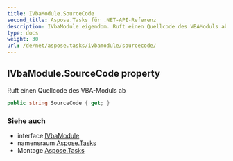 ```yaml
---
title: IVbaModule.SourceCode
second_title: Aspose.Tasks für .NET-API-Referenz
description: IVbaModule eigendom. Ruft einen Quellcode des VBAModuls ab
type: docs
weight: 30
url: /de/net/aspose.tasks/ivbamodule/sourcecode/
---
```

## IVbaModule.SourceCode property

Ruft einen Quellcode des VBA-Moduls ab

```csharp
public string SourceCode { get; }
```

### Siehe auch

* interface [IVbaModule](../)
* namensraum [Aspose.Tasks](../../ivbamodule/)
* Montage [Aspose.Tasks](../../../)


